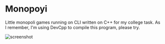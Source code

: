 # Monopoyi

Little monopoli games running on CLI written on C++ for my college task.
As I remember, I'm using DevCpp to compile this program, please try.

![screenshot](https://3.bp.blogspot.com/-YYzZ8ZbxiMs/Uib-oNuMt4I/AAAAAAAAAHo/zUVc5Ar8PaM/s400/Capture.JPG)
